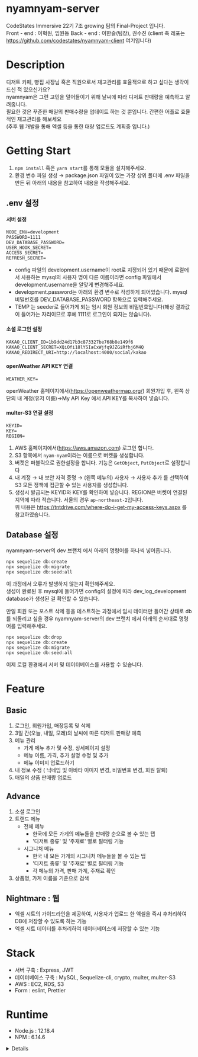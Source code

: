 # nyamnyam-server

CodeStates Immersive 22기 7조 growing 팀의 Final-Project 입니다.  
Front - end : 이혁원, 임원동 Back - end : 이한슬(팀장), 권수진
(client 측 레포는 https://github.com/codestates/nyamnyam-client 여기입니다)

# Description

디저트 카페, 빵집 사장님 혹은 직원으로서 재고관리를 효율적으로 하고 싶다는 생각이 드신 적 있으신가요?  
nyamnyam은 그런 고민을 덜어들이기 위해 날씨에 따라 디저트 판매량을 예측하고 알려줍니다.  
필요한 것은 꾸준한 매일의 판매수량을 업데이트 하는 것 뿐입니다. 간편한 어플로 효율적인 재고관리를 해보세요  
(추후 웹 개발을 통해 엑셀 등을 통한 대량 업로드도 계획중 입니다.)

# Getting Start

1. `npm install` 혹은 `yarn start`를 통해 모듈을 설치해주세요.
2. 환경 변수 파일 생성 → package.json 파일이 있는 가장 상위 폴더에 .env 파일을 만든 뒤 아래의 내용을 참고하여 내용을 작성해주세요.

## .env 설정

#### 서버 설정

```
NODE_ENV=development
PASSWORD=1111
DEV_DATABASE_PASSWORD=
USER_HOOK_SECRET=
ACCESS_SECRET=
REFRESH_SECRET=
```

- config 파일의 development.username이 root로 지정되어 있기 때문에 로컬에서 사용하는 mysql의 사용자 명이 다른 이름이라면 config 파일에서 development.username을 알맞게 변경해주세요.
- development.password는 아래의 환경 변수로 작성하게 되어있습니다. mysql 비밀번호를 DEV_DATABASE_PASSWORD 항목으로 입력해주세요.
- TEMP 는 seeder로 들어가게 되는 임시 회원 정보의 비밀번호입니다(해싱 결과값이 들어가는 자리이므로 후에 1111로 로그인이 되지는 않습니다).

#### 소셜 로그인 설정

```
KAKAO_CLIENT_ID=1b9dd24d17b3c873327be768b8e149f6
KAKAO_CLIENT_SECRET=XQiOfi18lYSIaCxWjfq9JZGiRfhj6M4Q
KAKAO_REDIRECT_URI=http://localhost:4000/social/kakao
```

#### openWeather API KEY 연결

```
WEATHER_KEY=
```

openWeather 홈페이지에서(https://openweathermap.org/) 회원가입 후, 왼쪽 상단의 내 계정(유저 이름)→My API Key 에서 API KEY를 복사하여 넣습니다.

#### multer-S3 연결 설정

```
KEYID=
KEY=
REGION=
```

1. AWS 홈페이지에서(https://aws.amazon.com) 로그인 합니다.
2. S3 항목에서 `nyam-nyam`이라는 이름으로 버켓을 생성합니다.
3. 버켓은 퍼블릭으로 권한설정을 합니다. 기능은 `GetObject`, `PutObject`로 설정합니다
4. 내 계정 → 내 보안 자격 증명 → (왼쪽 메뉴의) 사용자 → 사용자 추가 를 선택하여 S3 모든 정책에 접근할 수 있는 사용자를 생성합니다.
5. 생성시 발급되는 KEYID와 KEY를 확인하여 넣습니다. REGION은 버켓이 연결된 지역에 따라 적습니다. 서울의 경우 `ap-northeast-2`입니다.  
   위 내용은 https://tntdrive.com/where-do-i-get-my-access-keys.aspx 를 참고하였습니다.

## Database 설정

nyamnyam-server의 dev 브랜치 에서 아래의 명령어를 하나씩 넣어줍니다.

```
npx sequelize db:create
npx sequelize db:migrate
npx sequelize db:seed:all
```

이 과정에서 오류가 발생하지 않는지 확인해주세요.  
생성이 완료된 후 mysql에 들어가면 config의 설정에 따라 dev_log_development database가 생성된 걸 확인할 수 있습니다.

만일 회원 또는 포스트 삭제 등을 테스트하는 과정에서 임시 데이터만 들어간 상태로 db를 되돌리고 싶을 경우 nyamnyam-server의 dev 브랜치 에서 아래의 순서대로 명령어를 입력해주세요.

```
npx sequelize db:drop
npx sequelize db:create
npx sequelize db:migrate
npx sequelize db:seed:all
```

이제 로컬 환경에서 서버 및 데이터베이스를 사용할 수 있습니다.

# Feature

## Basic

1. 로그인, 회원가입, 매장등록 및 삭제
2. 3일 간(오늘, 내일, 모레)의 날씨에 따른 디저트 판매량 예측
3. 메뉴 관리
   - 가게 메뉴 추가 및 수정, 상세페이지 설정
   - 메뉴 이름, 가격, 추가 설명 수정 및 추가
   - 메뉴 이미지 업로드하기
4. 내 정보 수정 ( 닉네임 및 아바타 이미지 변경, 비밀번호 변경, 회원 탈퇴)
5. 매일의 상품 판매량 업로드

## Advance

1. 소셜 로그인
2. 트랜드 메뉴
   - 전체 메뉴
     - 한국에 모든 가게의 메뉴들을 판매량 순으로 볼 수 있는 탭
     - '디저트 종류' 및 '주재료' 별로 필터링 기능
   - 시그니처 메뉴
     - 한국 내 모든 가게의 시그니처 메뉴들을 볼 수 있는 탭
     - '디저트 종류' 및 '주재료' 별로 필터링 기능
     - 각 메뉴의 가격, 판매 가계, 주재료 확인
3. 상품명, 가게 이름을 기준으로 검색

## Nightmare : 웹

- 엑셀 시트의 가이드라인을 제공하여, 사용자가 업로드 한 엑셀을 즉시 후처리하여 DB에 저장할 수 있도록 하는 기능
- 엑셀 시트 데이터를 후처리하여 데이터베이스에 저장할 수 있는 기능

# Stack

- 서버 구축 : Express, JWT
- 데이터베이스 구축 : MySQL, Sequelize-cli, crypto, multer, multer-S3
- AWS : EC2, RDS, S3
- Form : eslint, Prettier

# Runtime

- Node.js : 12.18.4
- NPM : 6.14.6

<details>
npx sequelize-cli model:generate --name user --attributes email:string,password:string,username:string,userImg:string,access_token:string,refresh_token:string,social:string
npx sequelize-cli model:generate --name store --attributes userId:INTEGER,storeName:string,storeAddress:string,latitude:INTEGER,longitude:INTEGER

npx sequelize-cli model:generate --name production --attributes storeId:INTEGER,productionName:string,productionImg:string,price:INTEGER,info:string,dessertType:INTEGER,type:INTEGER

npx sequelize-cli model:generate --name ingredient --attributes name:string

npx sequelize-cli model:generate --name weather --attributes name:string
npx sequelize-cli model:generate --name store_production --attributes storeId:INTEGER,productionId:INTEGER

npx sequelize-cli model:generate --name production_ingredient --attributes productionId:INTEGER,ingredientId:INTEGER

npx sequelize-cli model:generate --name production_quantity --attributes store_productionId:INTEGER,date:date,quantity:INTEGER,weatherId:INTEGER

#### add-column 방법 reference

https://medium.com/@jonghyun_park/sequelize-cli-%EC%82%BD%EC%A7%88%EA%B8%B0-column-%EC%B6%94%EA%B0%80%ED%95%98%EA%B8%B0-915b26e9c013

1. npx sequelize migration:generate --name [add-column] //add-column 부분은 이름이기 때문에 인식하기 쉬운 이름이면 좋음
2. 마이그레이션 파일이 만들어짐
3. 만들어진 파일의 up부분에 코드를 넣음. 이때, 레퍼런스처럼 async가 아니라 포멀한 방식으로 작성하기
4. 테이블 이름으로 인식하니 테이블 이름 참고하여 복수형으로 작성하기

   //"typescript": "^4.0.3"

user.associate = function (models) {  
user.hasMany(models.store, { foreignKey: 'userId' })
}

store.associate = function(models) {
store.belongsTo(models.user, {foreignKey: 'userId'})};

---

store_production.associate = function (models) {  
store_production.hasMany(models.production_quantity, { foreignKey: 'store_productionId' })
}

production_quantity.associate = function(models) {
production_quantity.belongsTo(models.store_production, {foreignKey: 'store_productionId'})};

---

store.belongsToMany(models.production, {
through: 'store_production',
foreignKey: 'storeId'
})

production.belongsToMany(models.store, {
through: 'store_production',
foreignKey: 'productionId'
})

store_production.associate = function(models) {
store_production.belongsTo(models.store, {
foreignKey: 'storeId'
});
store_production.belongsTo(models.production {
foreignKey: 'productionId'
})
};

---

production.belongsToMany(models.ingredient, {
through: 'production_ingredient',
foreignKey: 'productionId'
})

ingredient.belongsToMany(models.production, {
through: 'production_ingredient',
foreignKey: 'ingredientId'
})

production_ingredient.associate = function(models) {
production_ingredient.belongsTo(models.production, {
foreignKey: 'productionId'
});
production_ingredient.belongsTo(models.ingredient, {
foreignKey: 'ingredientId'
})
};

</details>
